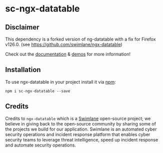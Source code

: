# sc-ngx-datatable

## Disclaimer

This dependency is a forked version of ng-datatable with a fix for Firefox v126.0. (see https://github.com/swimlane/ngx-datatable)

Check out the [documentation](https://swimlane.gitbook.io/ngx-datatable/) & [demos](http://swimlane.github.io/ngx-datatable/) for more information!

## Installation

To use ngx-datatable in your project install it via [npm](https://www.npmjs.com/package/scomnpmuser/ngx-datatable):

```
npm i sc-ngx-datatable --save
```

## Credits

Credits to `ngx-datatable` which is a [Swimlane](http://swimlane.com) open-source project; we believe in giving back to the open-source community by sharing some of the projects we build for our application. Swimlane is an automated cyber security operations and incident response platform that enables cyber security teams to leverage threat intelligence, speed up incident response and automate security operations.
